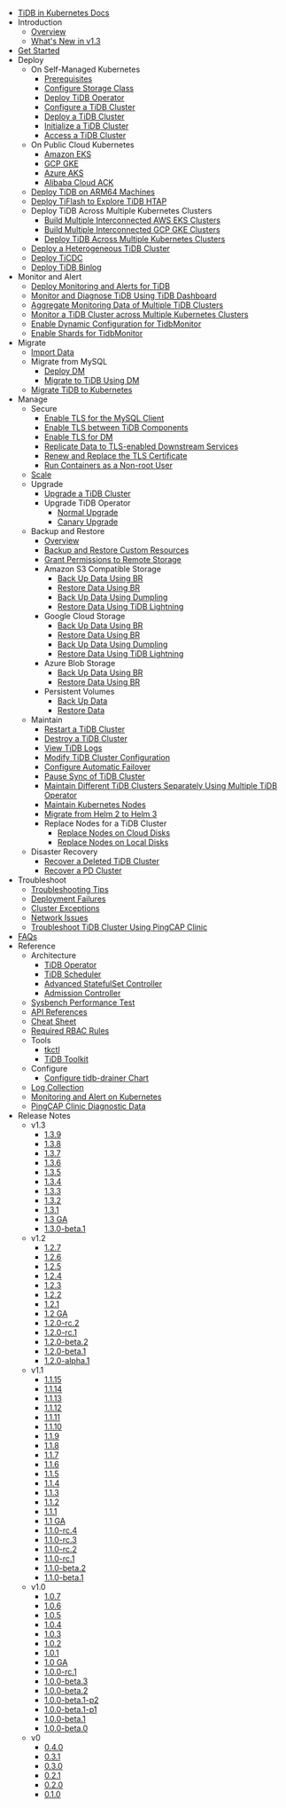 <!-- markdownlint-disable MD007 -->
<!-- markdownlint-disable MD041 -->

- [TiDB in Kubernetes Docs](https://docs.pingcap.com/tidb-in-kubernetes/v1.3)
- Introduction
  - [Overview](tidb-operator-overview.md)
  - [What's New in v1.3](whats-new-in-v1.3.md)
- [Get Started](get-started.md)
- Deploy
  - On Self-Managed Kubernetes
    - [Prerequisites](prerequisites.md)
    - [Configure Storage Class](configure-storage-class.md)
    - [Deploy TiDB Operator](deploy-tidb-operator.md)
    - [Configure a TiDB Cluster](configure-a-tidb-cluster.md)
    - [Deploy a TiDB Cluster](deploy-on-general-kubernetes.md)
    - [Initialize a TiDB Cluster](initialize-a-cluster.md)
    - [Access a TiDB Cluster](access-tidb.md)
  - On Public Cloud Kubernetes
    - [Amazon EKS](deploy-on-aws-eks.md)
    - [GCP GKE](deploy-on-gcp-gke.md)
    - [Azure AKS](deploy-on-azure-aks.md)
    - [Alibaba Cloud ACK](deploy-on-alibaba-cloud.md)
  - [Deploy TiDB on ARM64 Machines](deploy-cluster-on-arm64.md)
  - [Deploy TiFlash to Explore TiDB HTAP](deploy-tiflash.md)
  - Deploy TiDB Across Multiple Kubernetes Clusters
    - [Build Multiple Interconnected AWS EKS Clusters](build-multi-aws-eks.md)
    - [Build Multiple Interconnected GCP GKE Clusters](build-multi-gcp-gke.md)
    - [Deploy TiDB Across Multiple Kubernetes Clusters](deploy-tidb-cluster-across-multiple-kubernetes.md)
  - [Deploy a Heterogeneous TiDB Cluster](deploy-heterogeneous-tidb-cluster.md)
  - [Deploy TiCDC](deploy-ticdc.md)
  - [Deploy TiDB Binlog](deploy-tidb-binlog.md)
- Monitor and Alert
  - [Deploy Monitoring and Alerts for TiDB](monitor-a-tidb-cluster.md)
  - [Monitor and Diagnose TiDB Using TiDB Dashboard](access-dashboard.md)
  - [Aggregate Monitoring Data of Multiple TiDB Clusters](aggregate-multiple-cluster-monitor-data.md)
  - [Monitor a TiDB Cluster across Multiple Kubernetes Clusters](deploy-tidb-monitor-across-multiple-kubernetes.md)
  - [Enable Dynamic Configuration for TidbMonitor](enable-monitor-dynamic-configuration.md)
  - [Enable Shards for TidbMonitor](enable-monitor-shards.md)
- Migrate
  - [Import Data](restore-data-using-tidb-lightning.md)
  - Migrate from MySQL
    - [Deploy DM](deploy-tidb-dm.md)
    - [Migrate to TiDB Using DM](use-tidb-dm.md)
  - [Migrate TiDB to Kubernetes](migrate-tidb-to-kubernetes.md)
- Manage
  - Secure
    - [Enable TLS for the MySQL Client](enable-tls-for-mysql-client.md)
    - [Enable TLS between TiDB Components](enable-tls-between-components.md)
    - [Enable TLS for DM](enable-tls-for-dm.md)
    - [Replicate Data to TLS-enabled Downstream Services](enable-tls-for-ticdc-sink.md)
    - [Renew and Replace the TLS Certificate](renew-tls-certificate.md)
    - [Run Containers as a Non-root User](containers-run-as-non-root-user.md)
  - [Scale](scale-a-tidb-cluster.md)
  - Upgrade
    - [Upgrade a TiDB Cluster](upgrade-a-tidb-cluster.md)
    - Upgrade TiDB Operator
      - [Normal Upgrade](upgrade-tidb-operator.md)
      - [Canary Upgrade](canary-upgrade-tidb-operator.md)
  - Backup and Restore
    - [Overview](backup-restore-overview.md)
    - [Backup and Restore Custom Resources](backup-restore-cr.md)
    - [Grant Permissions to Remote Storage](grant-permissions-to-remote-storage.md)
    - Amazon S3 Compatible Storage
      - [Back Up Data Using BR](backup-to-aws-s3-using-br.md)
      - [Restore Data Using BR](restore-from-aws-s3-using-br.md)
      - [Back Up Data Using Dumpling](backup-to-s3.md)
      - [Restore Data Using TiDB Lightning](restore-from-s3.md)
    - Google Cloud Storage
      - [Back Up Data Using BR](backup-to-gcs-using-br.md)
      - [Restore Data Using BR](restore-from-gcs-using-br.md)
      - [Back Up Data Using Dumpling](backup-to-gcs.md)
      - [Restore Data Using TiDB Lightning](restore-from-gcs.md)
    - Azure Blob Storage
      - [Back Up Data Using BR](backup-to-azblob-using-br.md)
      - [Restore Data Using BR](restore-from-azblob-using-br.md)
    - Persistent Volumes
      - [Back Up Data](backup-to-pv-using-br.md)
      - [Restore Data](restore-from-pv-using-br.md)
  - Maintain
    - [Restart a TiDB Cluster](restart-a-tidb-cluster.md)
    - [Destroy a TiDB Cluster](destroy-a-tidb-cluster.md)
    - [View TiDB Logs](view-logs.md)
    - [Modify TiDB Cluster Configuration](modify-tidb-configuration.md)
    - [Configure Automatic Failover](use-auto-failover.md)
    - [Pause Sync of TiDB Cluster](pause-sync-of-tidb-cluster.md)
    - [Maintain Different TiDB Clusters Separately Using Multiple TiDB Operator](deploy-multiple-tidb-operator.md)
    - [Maintain Kubernetes Nodes](maintain-a-kubernetes-node.md)
    - [Migrate from Helm 2 to Helm 3](migrate-to-helm3.md)
    - Replace Nodes for a TiDB Cluster
      - [Replace Nodes on Cloud Disks](replace-nodes-for-cloud-disk.md)
      - [Replace Nodes on Local Disks](replace-nodes-for-local-disk.md)
  - Disaster Recovery
    - [Recover a Deleted TiDB Cluster](recover-deleted-cluster.md)
    - [Recover a PD Cluster](pd-recover.md)
- Troubleshoot
  - [Troubleshooting Tips](tips.md)
  - [Deployment Failures](deploy-failures.md)
  - [Cluster Exceptions](exceptions.md)
  - [Network Issues](network-issues.md)
  - [Troubleshoot TiDB Cluster Using PingCAP Clinic](clinic-user-guide.md)
- [FAQs](faq.md)
- Reference
  - Architecture
    - [TiDB Operator](architecture.md)
    - [TiDB Scheduler](tidb-scheduler.md)
    - [Advanced StatefulSet Controller](advanced-statefulset.md)
    - [Admission Controller](enable-admission-webhook.md)
  - [Sysbench Performance Test](benchmark-sysbench.md)
  - [API References](https://github.com/pingcap/tidb-operator/blob/master/docs/api-references/docs.md)
  - [Cheat Sheet](cheat-sheet.md)
  - [Required RBAC Rules](tidb-operator-rbac.md)
  - Tools
    - [tkctl](use-tkctl.md)
    - [TiDB Toolkit](tidb-toolkit.md)
  - Configure
    - [Configure tidb-drainer Chart](configure-tidb-binlog-drainer.md)
  - [Log Collection](logs-collection.md)
  - [Monitoring and Alert on Kubernetes](monitor-kubernetes.md)
  - [PingCAP Clinic Diagnostic Data](clinic-data-collection.md)
- Release Notes
  - v1.3
    - [1.3.9](releases/release-1.3.9.md)
    - [1.3.8](releases/release-1.3.8.md)
    - [1.3.7](releases/release-1.3.7.md)
    - [1.3.6](releases/release-1.3.6.md)
    - [1.3.5](releases/release-1.3.5.md)
    - [1.3.4](releases/release-1.3.4.md)
    - [1.3.3](releases/release-1.3.3.md)
    - [1.3.2](releases/release-1.3.2.md)
    - [1.3.1](releases/release-1.3.1.md)
    - [1.3 GA](releases/release-1.3.0.md)
    - [1.3.0-beta.1](releases/release-1.3.0-beta.1.md)
  - v1.2
    - [1.2.7](releases/release-1.2.7.md)
    - [1.2.6](releases/release-1.2.6.md)
    - [1.2.5](releases/release-1.2.5.md)
    - [1.2.4](releases/release-1.2.4.md)
    - [1.2.3](releases/release-1.2.3.md)
    - [1.2.2](releases/release-1.2.2.md)
    - [1.2.1](releases/release-1.2.1.md)
    - [1.2 GA](releases/release-1.2.0.md)
    - [1.2.0-rc.2](releases/release-1.2.0-rc.2.md)
    - [1.2.0-rc.1](releases/release-1.2.0-rc.1.md)
    - [1.2.0-beta.2](releases/release-1.2.0-beta.2.md)
    - [1.2.0-beta.1](releases/release-1.2.0-beta.1.md)
    - [1.2.0-alpha.1](releases/release-1.2.0-alpha.1.md)
  - v1.1
    - [1.1.15](releases/release-1.1.15.md)
    - [1.1.14](releases/release-1.1.14.md)
    - [1.1.13](releases/release-1.1.13.md)
    - [1.1.12](releases/release-1.1.12.md)
    - [1.1.11](releases/release-1.1.11.md)
    - [1.1.10](releases/release-1.1.10.md)
    - [1.1.9](releases/release-1.1.9.md)
    - [1.1.8](releases/release-1.1.8.md)
    - [1.1.7](releases/release-1.1.7.md)
    - [1.1.6](releases/release-1.1.6.md)
    - [1.1.5](releases/release-1.1.5.md)
    - [1.1.4](releases/release-1.1.4.md)
    - [1.1.3](releases/release-1.1.3.md)
    - [1.1.2](releases/release-1.1.2.md)
    - [1.1.1](releases/release-1.1.1.md)
    - [1.1 GA](releases/release-1.1-ga.md)
    - [1.1.0-rc.4](releases/release-1.1.0-rc.4.md)
    - [1.1.0-rc.3](releases/release-1.1.0-rc.3.md)
    - [1.1.0-rc.2](releases/release-1.1.0-rc.2.md)
    - [1.1.0-rc.1](releases/release-1.1.0-rc.1.md)
    - [1.1.0-beta.2](releases/release-1.1.0-beta.2.md)
    - [1.1.0-beta.1](releases/release-1.1.0-beta.1.md)
  - v1.0
    - [1.0.7](releases/release-1.0.7.md)
    - [1.0.6](releases/release-1.0.6.md)
    - [1.0.5](releases/release-1.0.5.md)
    - [1.0.4](releases/release-1.0.4.md)
    - [1.0.3](releases/release-1.0.3.md)
    - [1.0.2](releases/release-1.0.2.md)
    - [1.0.1](releases/release-1.0.1.md)
    - [1.0 GA](releases/release-1.0-ga.md)
    - [1.0.0-rc.1](releases/release-1.0.0-rc.1.md)
    - [1.0.0-beta.3](releases/release-1.0.0-beta.3.md)
    - [1.0.0-beta.2](releases/release-1.0.0-beta.2.md)
    - [1.0.0-beta.1-p2](releases/release-1.0.0-beta.1-p2.md)
    - [1.0.0-beta.1-p1](releases/release-1.0.0-beta.1-p1.md)
    - [1.0.0-beta.1](releases/release-1.0.0-beta.1.md)
    - [1.0.0-beta.0](releases/release-1.0.0-beta.0.md)
  - v0
    - [0.4.0](releases/release-0.4.0.md)
    - [0.3.1](releases/release-0.3.1.md)
    - [0.3.0](releases/release-0.3.0.md)
    - [0.2.1](releases/release-0.2.1.md)
    - [0.2.0](releases/release-0.2.0.md)
    - [0.1.0](releases/release-0.1.0.md)
